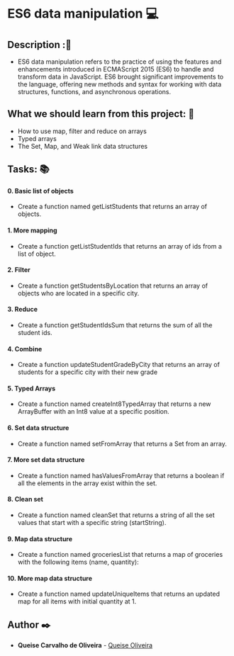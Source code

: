 # **ES6 data manipulation** :computer:

## **Description** ::speech_balloon:

* ES6 data manipulation refers to the practice of using the features and enhancements introduced in ECMAScript 2015 (ES6) to handle and transform data in JavaScript. ES6 brought significant improvements to the language, offering new methods and syntax for working with data structures, functions, and asynchronous operations.

## **What we should learn from this project:** :bookmark_tabs:

* How to use map, filter and reduce on arrays
* Typed arrays
* The Set, Map, and Weak link data structures

## **Tasks:** :books:

#### **0. Basic list of objects**

* Create a function named getListStudents that returns an array of objects.

#### **1. More mapping**

* Create a function getListStudentIds that returns an array of ids from a list of object.

#### **2. Filter**

* Create a function getStudentsByLocation that returns an array of objects who are located in a specific city.

#### **3. Reduce**

* Create a function getStudentIdsSum that returns the sum of all the student ids.

#### **4. Combine**

* Create a function updateStudentGradeByCity that returns an array of students for a specific city with their new grade

#### **5. Typed Arrays**

* Create a function named createInt8TypedArray that returns a new ArrayBuffer with an Int8 value at a specific position.

#### **6. Set data structure**

* Create a function named setFromArray that returns a Set from an array.

#### **7. More set data structure**

* Create a function named hasValuesFromArray that returns a boolean if all the elements in the array exist within the set.

#### **8. Clean set**

* Create a function named cleanSet that returns a string of all the set values that start with a specific string (startString).

#### **9. Map data structure**

* Create a function named groceriesList that returns a map of groceries with the following items (name, quantity):

#### **10. More map data structure**

* Create a function named updateUniqueItems that returns an updated map for all items with initial quantity at 1.

## **Author** :black_nib:

* **Queise Carvalho de Oliveira** - [Queise Oliveira](https://github.com/Qcarvalhooliveira)
